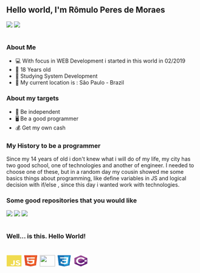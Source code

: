## Hello world, I'm Rômulo Peres de Moraes
<div>
  <img height="150px" src="https://github-readme-stats.vercel.app/api?username=Romulo-Moraes&theme=tokyonight&show_icons=true">
  <img height="150px" src="https://github-readme-stats.vercel.app/api/top-langs/?username=Romulo-Moraes&theme=tokyonight&layout=compact">
</div>

#

### About Me
<ul>
  <li>💻 With focus in WEB Development i started in this world in 02/2019</li>  
  <li>🎂 18 Years old</li>
  <li>📘 Studying System Development</li>
  <li>🏴󠁢󠁲󠁳󠁰󠁿 My current location is : São Paulo - Brazil</li>
</ul>

### About my targets

<ul>
  <li>🍃 Be independent</li>
  <li>🖥️ Be a good programmer</li>
  <li>💰 Get my own cash</li>
</ul>

### My History to be a programmer

Since my 14 years of old i don't knew what i will do of my life, my city has two good school, 
one of technologies and another of engineer. I needed to choose one of these, but in a random day my cousin
showed me some basics things about programming, like define variables in JS and logical decision with if/else
, since this day i wanted work with technologies.

### Some good repositories that you would like
<div>
   <img height="100px" src="https://github-readme-stats.vercel.app/api/pin/?username=Romulo-Moraes&repo=HttpLibrary&theme=tokyonight">
   <img height="100px" src="https://github-readme-stats.vercel.app/api/pin/?username=Romulo-Moraes&repo=colorizedPrint&theme=tokyonight">
  <img height="100px" src="https://github-readme-stats.vercel.app/api/pin/?username=Romulo-Moraes&repo=binconvert&theme=tokyonight">
</div>

#

### Well... is this. Hello World!

#

<div>
  <img align="center" alt="Rafa-Js" height="30" width="40" src="https://raw.githubusercontent.com/devicons/devicon/master/icons/javascript/javascript-plain.svg">
  <img align="center" alt="Rafa-HTML" height="30" width="40" src="https://raw.githubusercontent.com/devicons/devicon/master/icons/html5/html5-original.svg">
  <img align="center" height="30" width="40" src="https://p7.hiclipart.com/preview/889/976/939/the-c-programming-language-computer-programming-programming.jpg"/>
  <img align="center" alt="Rafa-CSS" height="30" width="40" src="https://raw.githubusercontent.com/devicons/devicon/master/icons/css3/css3-original.svg">
  <img align="center" alt="Rafa-Csharp" height="30" width="40" src="https://raw.githubusercontent.com/devicons/devicon/master/icons/csharp/csharp-original.svg">
</div>
